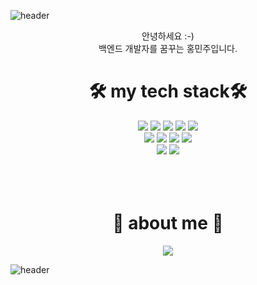 ![header](https://capsule-render.vercel.app/api?type=Waving&color=FFC456&height=250&section=header&text=MINJU's%20GitHub&fontSize=70&fontColor=FDF5E5&animation=fadeIn)

<div align='center'>
  
  안녕하세요 :-)<br>
  백엔드 개발자를 꿈꾸는 홍민주입니다.


  <h1>🛠 my tech stack🛠</h1>
  <img src="https://img.shields.io/badge/C++%20-00599C?style=flat&logo=C%2B%2B&logoColor=white"/>
  <img src="https://img.shields.io/badge/C%20-A8B9CC?style=flat&logo=C&logoColor=white"/>
  <img src="https://img.shields.io/badge/Java%20-007396?style=flat&logo=Java&logoColor=white"/>
    <img src="https://img.shields.io/badge/Python%20-3776AB?style=flat&logo=Python&logoColor=white"/>
    <img src="https://img.shields.io/badge/PHP%20-777BB4?style=flat&logo=PHP&logoColor=white"/>
  <br>
  <img src="https://img.shields.io/badge/JavaScript%20-F7DF1E?style=flat&logo=JavaScript&logoColor=white"/>
  <img src="https://img.shields.io/badge/HTML5%20-E34F26?style=flat&logo=HTML5&logoColor=white"/>
  <img src="https://img.shields.io/badge/CSS3%20-1572B6?style=flat&logo=CSS3&logoColor=white"/>
  <img src="https://img.shields.io/badge/SpringBoot%20-6DB33F?style=flat&logo=SpringBoot&logoColor=white"/>
    <br>
    <img src="https://img.shields.io/badge/MySQL%20-4479A1?style=flat&logo=MySQL&logoColor=white"/>
    <img src="https://img.shields.io/badge/PostgreSQL%20-4169E1?style=flat&logo=PostgreSQL&logoColor=white"/>
    <br>
    <br>
  <br>
  <br>
   <h1>🐣 about me 🐣</h1>
  <a href="https://velog.io/@tlsrlgkrry"><img src="https://img.shields.io/badge/velog-1DBF73?style=flat&logo=Vimeo&logoColor=white"/></a>
</div>

![header](https://capsule-render.vercel.app/api?type=Waving&color=FDD995&height=250&section=footer&animation=scaleIn)
